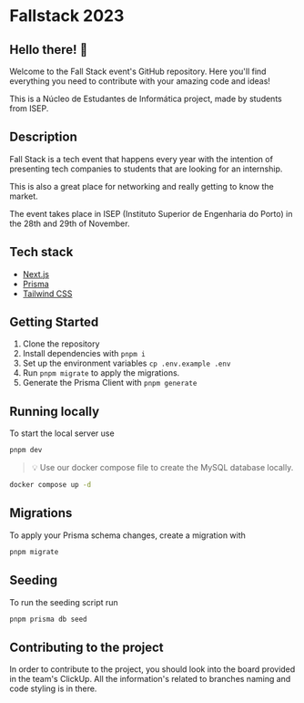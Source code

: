 # Fallstack 2023

## Hello there! 👋

Welcome to the Fall Stack event's GitHub repository. Here you'll find everything you need to contribute with your amazing code and ideas!

This is a Núcleo de Estudantes de Informática project, made by students from ISEP.

## Description

Fall Stack is a tech event that happens every year with the intention of presenting tech companies to students that are looking for an internship.

This is also a great place for networking and really getting to know the market.

The event takes place in ISEP (Instituto Superior de Engenharia do Porto) in the 28th and 29th of November.

## Tech stack

- [Next.js](https://nextjs.org/)
- [Prisma](https://www.prisma.io/)
- [Tailwind CSS](https://tailwindcss.com/)

## Getting Started

1. Clone the repository
2. Install dependencies with `pnpm i`
3. Set up the environment variables `cp .env.example .env`
4. Run `pnpm migrate` to apply the migrations.
5. Generate the Prisma Client with `pnpm generate`

## Running locally

To start the local server use

```bash
pnpm dev
```

> 💡 Use our docker compose file to create the MySQL database locally.

```bash
docker compose up -d
```

## Migrations

To apply your Prisma schema changes, create a migration with

```bash
pnpm migrate
```

## Seeding

To run the seeding script run

```bash
pnpm prisma db seed
```

## Contributing to the project

In order to contribute to the project, you should look into the board provided in the team's ClickUp. All the information's related to branches naming and code styling is in there.
